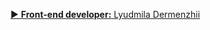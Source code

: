 [▶️ **Front-end developer:** Lyudmila Dermenzhii](https://www.linkedin.com/in/lyudmila-dermenzhii-624472208/)
